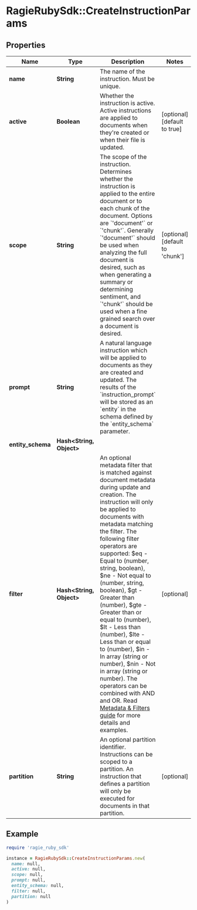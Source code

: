 # RagieRubySdk::CreateInstructionParams

## Properties

| Name | Type | Description | Notes |
| ---- | ---- | ----------- | ----- |
| **name** | **String** | The name of the instruction. Must be unique. |  |
| **active** | **Boolean** | Whether the instruction is active. Active instructions are applied to documents when they&#39;re created or when their file is updated. | [optional][default to true] |
| **scope** | **String** | The scope of the instruction. Determines whether the instruction is applied to the entire document or to each chunk of the document. Options are &#x60;&#39;document&#39;&#x60; or &#x60;&#39;chunk&#39;&#x60;. Generally &#x60;&#39;document&#39;&#x60; should be used when analyzing the full document is desired, such as when generating a summary or determining sentiment, and &#x60;&#39;chunk&#39;&#x60; should be used when a fine grained search over a document is desired. | [optional][default to &#39;chunk&#39;] |
| **prompt** | **String** | A natural language instruction which will be applied to documents as they are created and updated. The results of the &#x60;instruction_prompt&#x60; will be stored as an &#x60;entity&#x60; in the schema defined by the &#x60;entity_schema&#x60; parameter. |  |
| **entity_schema** | **Hash&lt;String, Object&gt;** |  |  |
| **filter** | **Hash&lt;String, Object&gt;** | An optional metadata filter that is matched against document metadata during update and creation. The instruction will only be applied to documents with metadata matching the filter.  The following filter operators are supported: $eq - Equal to (number, string, boolean), $ne - Not equal to (number, string, boolean), $gt - Greater than (number), $gte - Greater than or equal to (number), $lt - Less than (number), $lte - Less than or equal to (number), $in - In array (string or number), $nin - Not in array (string or number). The operators can be combined with AND and OR. Read [Metadata &amp; Filters guide](https://docs.ragie.ai/docs/metadata-filters) for more details and examples. | [optional] |
| **partition** | **String** | An optional partition identifier. Instructions can be scoped to a partition. An instruction that defines a partition will only be executed for documents in that partition. | [optional] |

## Example

```ruby
require 'ragie_ruby_sdk'

instance = RagieRubySdk::CreateInstructionParams.new(
  name: null,
  active: null,
  scope: null,
  prompt: null,
  entity_schema: null,
  filter: null,
  partition: null
)
```

